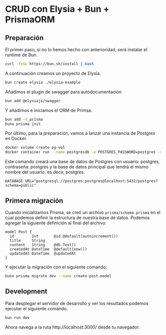 # CRUD con Elysia + Bun + PrismaORM

## Preparación

El primer paso, si no lo hemos hecho con anterioridad, será instalar el runtime de Bun.

```bash
curl -fsSL https://bun.sh/install | bash
```

A continuación creamos un proyecto de Elysia.

```bash
bun create elysia ./elysia-example
```

Añadimos el plugin de swagger para autodocumentación

```bash
bun add @elysiajs/swagger
```

Y añadimos e iniciamos el ORM de Primsa.

```bash
bun add -d prisma
bunx prisma init
```

Por último, para la preparación, vamos a lanzar una instancia de Postgres en Docker.

```bash
docker volume create pg-vol
docker container run --name postgresdb -e POSTGRES_PASSWORD=postgres -dp 5432:5432 -v pg-vol:/var/lib/postgresql/data postgres:latest
```

Este comando creará una base de datos de Postgres con usuario: postgres, contraseña: postgres y la base de datos principal que tendrá el mismo nombre del usuario, es decir, postgres.

```
DATABASE_URL="postgresql://postgres:postgres@localhost:5432/postgres?schema=public"
```

## Primera migración

Cuando inicializamos Prisma, se creó un archivo `prisma/schema.prisma` en el cual podemos definir la estructura de nuestra base de datos. Podemos agregar la siguiente definición al final del archivo:

```prisma
model Post {
  id        Int       @id @default(autoincrement())
  title     String
  content   String    @db.Text()
  createdAt DateTime  @default(now())
  updatedAt DateTime  @updatedAt
}
```

Y ejecutar la migración con el siguiente comando:

```bash
bunx prisma migrate dev --name create-post-model
```

## Development

Para desplegar el servidor de desarrollo y ver los resultados podemos ejecutar el siguiente comando.

```bash
bun run dev
```

Ahora navega a la ruta http://localhost:3000/ desde tu navegador.
